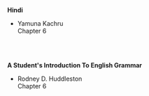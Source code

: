 **Hindi**
- Yamuna Kachru<br/>
Chapter 6
<br/>
<br/>

**A Student's Introduction To English Grammar**
- Rodney D. Huddleston<br/>
Chapter 6

